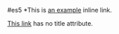#es5
*This is [an example](http://lzw.me/pages/ecmascript/) inline link.

[This link](http://example.net/) has no title attribute.
